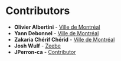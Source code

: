 # Contributors

*   **Olivier Albertini** - [Ville de Montréal](https://github.com/VilledeMontreal)
*   **Yann Debonnel** - [Ville de Montréal](https://github.com/VilledeMontreal)
*   **Zakaria Chérif Chérid** - [Ville de Montréal](https://github.com/VilledeMontreal)
*   **Josh Wulf** - [Zeebe](https://github.com/zeebe-io)
*   **JPerron-ca** - [Contributor](https://github.com/jperron-ca)